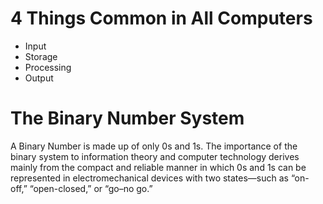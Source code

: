# 4 Things Common in All Computers

* Input
* Storage
* Processing
* Output

# The Binary Number System

A Binary Number is made up of only 0s and 1s. The importance of the binary system to information theory and computer technology derives mainly from the compact and reliable manner in which 0s and 1s can be represented in electromechanical devices with two states—such as “on-off,” “open-closed,” or “go–no go.” 
